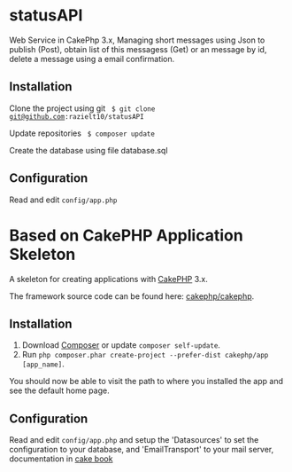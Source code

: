 # statusAPI
 Web Service in CakePhp 3.x, Managing short messages using Json to publish (Post), obtain
 list of this messagess (Get) or an message by id, delete a message using a email confirmation.
 
## Installation

Clone the project using git
<code>
$ git clone git@github.com:razielt10/statusAPI
</code>

Update repositories
<code>
$ composer update
</code>

Create the database using file database.sql

## Configuration

Read and edit `config/app.php` 
 
# Based on CakePHP Application Skeleton

A skeleton for creating applications with [CakePHP](http://cakephp.org) 3.x.

The framework source code can be found here: [cakephp/cakephp](https://github.com/cakephp/cakephp).

## Installation

1. Download [Composer](http://getcomposer.org/doc/00-intro.md) or update `composer self-update`.
2. Run `php composer.phar create-project --prefer-dist cakephp/app [app_name]`.

You should now be able to visit the path to where you installed the app and see the default home page.

## Configuration

Read and edit `config/app.php` and setup the 'Datasources' to set the configuration to your database,
and 'EmailTransport' to your mail server, documentation in [cake book](http://book.cakephp.org/3.0/en/index.html)

